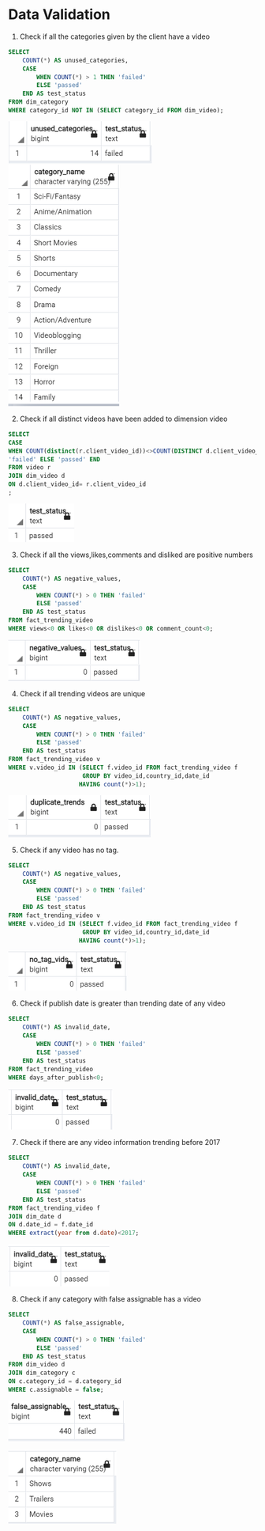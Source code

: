 # Data Validation

1. Check if all the categories given by the client have a video
~~~sql
SELECT
    COUNT(*) AS unused_categories,
    CASE
        WHEN COUNT(*) > 1 THEN 'failed'
        ELSE 'passed'
    END AS test_status
FROM dim_category
WHERE category_id NOT IN (SELECT category_id FROM dim_video);
~~~

![img_3.png](img_3.png)
![img_4.png](img_4.png)

2. Check if all distinct videos have been added to dimension video

~~~sql
SELECT 
CASE 
WHEN COUNT(distinct(r.client_video_id))<>COUNT(DISTINCT d.client_video_id) THEN 
'failed' ELSE 'passed' END 
FROM video r
JOIN dim_video d
ON d.client_video_id= r.client_video_id
;
~~~
![img_5.png](img_5.png)

3. Check if all the views,likes,comments and disliked are positive numbers
~~~sql
SELECT
    COUNT(*) AS negative_values,
    CASE
        WHEN COUNT(*) > 0 THEN 'failed'
        ELSE 'passed'
    END AS test_status
FROM fact_trending_video
WHERE views<0 OR likes<0 OR dislikes<0 OR comment_count<0;
~~~
![img_7.png](img_7.png)

4. Check if all trending videos are unique

~~~sql
SELECT
    COUNT(*) AS negative_values,
    CASE
        WHEN COUNT(*) > 0 THEN 'failed'
        ELSE 'passed'
    END AS test_status
FROM fact_trending_video v
WHERE v.video_id IN (SELECT f.video_id FROM fact_trending_video f 
					 GROUP BY video_id,country_id,date_id
					HAVING count(*)>1);
~~~

![img_8.png](img_8.png)

5. Check if any video has no tag.

~~~sql
SELECT
    COUNT(*) AS negative_values,
    CASE
        WHEN COUNT(*) > 0 THEN 'failed'
        ELSE 'passed'
    END AS test_status
FROM fact_trending_video v
WHERE v.video_id IN (SELECT f.video_id FROM fact_trending_video f 
					 GROUP BY video_id,country_id,date_id
					HAVING count(*)>1);
~~~

![img_40.png](img_40.png)

6. Check if publish date is greater than trending date of any video

~~~sql
SELECT
    COUNT(*) AS invalid_date,
    CASE
        WHEN COUNT(*) > 0 THEN 'failed'
        ELSE 'passed'
    END AS test_status
FROM fact_trending_video
WHERE days_after_publish<0;
~~~
![img_41.png](img_41.png)

7. Check if there are any video information trending before 2017

~~~sql
SELECT
    COUNT(*) AS invalid_date,
    CASE
        WHEN COUNT(*) > 0 THEN 'failed'
        ELSE 'passed'
    END AS test_status
FROM fact_trending_video f
JOIN dim_date d
ON d.date_id = f.date_id
WHERE extract(year from d.date)<2017;
~~~
![img_42.png](img_42.png)

8. Check if any category with false assignable has a video

~~~sql
SELECT
    COUNT(*) AS false_assignable,
    CASE
        WHEN COUNT(*) > 0 THEN 'failed'
        ELSE 'passed'
    END AS test_status
FROM dim_video d
JOIN dim_category c
ON c.category_id = d.category_id
WHERE c.assignable = false;
~~~
![img_43.png](img_43.png)

![img_44.png](img_44.png)

